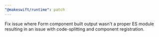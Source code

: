 ```yaml
---
"@makeswift/runtime": patch
---
```


Fix issue where Form component built output wasn't a proper ES module resulting in an issue with code-splitting and component registration.
